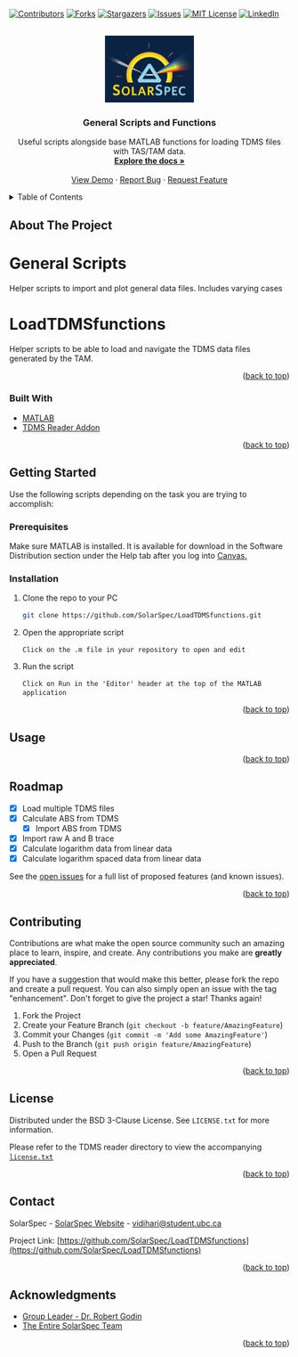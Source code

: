 <div id="top"></div>

<!-- PROJECT SHIELDS -->
[![Contributors][contributors-shield]][contributors-url]
[![Forks][forks-shield]][forks-url]
[![Stargazers][stars-shield]][stars-url]
[![Issues][issues-shield]][issues-url]
[![MIT License][license-shield]][license-url]
[![LinkedIn][linkedin-shield]][linkedin-url]



<!-- PROJECT LOGO -->
<br />
<div align="center">
  <a href="https://github.com/SolarSpec/LoadTDMSfunctions">
    <img src="GeneralScripts_resources/logo.png" alt="SolarSpec" width="160" height="120">
  </a>

<h3 align="center">General Scripts and Functions</h3>

  <p align="center">
    Useful scripts alongside base MATLAB functions for loading TDMS files with TAS/TAM data.
    <br />
    <a href="https://github.com/SolarSpec/LoadTDMSfunctions"><strong>Explore the docs »</strong></a>
    <br />
    <br />
    <a href="https://github.com/SolarSpec/LoadTDMSfunctions">View Demo</a>
    ·
    <a href="https://github.com/SolarSpec/LoadTDMSfunctions/issues">Report Bug</a>
    ·
    <a href="https://github.com/SolarSpec/LoadTDMSfunctions/issues">Request Feature</a>
  </p>
</div>



<!-- TABLE OF CONTENTS -->
<details>
  <summary>Table of Contents</summary>
  <ol>
    <li>
      <a href="#about-the-project">About The Project</a>
      <ul>
        <li><a href="#built-with">Built With</a></li>
      </ul>
    </li>
    <li>
      <a href="#getting-started">Getting Started</a>
      <ul>
        <li><a href="#prerequisites">Prerequisites</a></li>
        <li><a href="#installation">Installation</a></li>
      </ul>
    </li>
    <li><a href="#usage">Usage</a></li>
    <li><a href="#roadmap">Roadmap</a></li>
    <li><a href="#contributing">Contributing</a></li>
    <li><a href="#license">License</a></li>
    <li><a href="#contact">Contact</a></li>
    <li><a href="#acknowledgments">Acknowledgments</a></li>
  </ol>
</details>



<!-- ABOUT THE PROJECT -->
## About The Project

# General Scripts
Helper scripts to import and plot general data files. Includes varying cases
# LoadTDMSfunctions
Helper scripts to be able to load and navigate the TDMS data files generated by the TAM.

<p align="right">(<a href="#top">back to top</a>)</p>



### Built With

* [MATLAB](https://www.mathworks.com/products/matlab.html)
* [TDMS Reader Addon](https://www.mathworks.com/matlabcentral/fileexchange/30023-tdms-reader)
<!-- * [Image Processing Toolbox](https://www.mathworks.com/help/images/)
* [Curve Fitting Toolbox](https://www.mathworks.com/help/curvefit/) -->

<p align="right">(<a href="#top">back to top</a>)</p>



<!-- GETTING STARTED -->
## Getting Started

Use the following scripts depending on the task you are trying to accomplish:

### Prerequisites

Make sure MATLAB is installed. It is available for download in the Software Distribution section under the Help tab after you log into [Canvas.](https://canvas.ubc.ca/)


### Installation

1. Clone the repo to your PC
   ```sh
   git clone https://github.com/SolarSpec/LoadTDMSfunctions.git
   ```
2. Open the appropriate script
   ```
   Click on the .m file in your repository to open and edit
   ```
3. Run the script
   ```
   Click on Run in the 'Editor' header at the top of the MATLAB application
   ```

<p align="right">(<a href="#top">back to top</a>)</p>



<!-- USAGE EXAMPLES -->
## Usage

<!-- Here is a simple example of the app used on a small dataset. The filtering is turned on and we'd like to export all the kinetics data by clicking the "Export CSV Data" button. We can view where the file was saved in the text on the left panel and can then open the CSV file to view the data.

_Please note that the bottom of each CSV contains an extra row of information attributed to the BackgroundLevel data of each TDMS file. This is simply a convention to carry this data if it is loaded back into the PIAS app. If one does not intend to load it back into the app, you may delete this row or store the variables somewhere else in the CSV as to not lose it for future use._

  <div class="row">
    <img src="GeneralScripts_resources/ExportButton.png" alt="Export">
  </div>
  <div class="row" style="float:left">
    <img src="GeneralScripts_resources/TopCSV.png" alt="Top" style="width:50%;height:50%;padding: 5px"><img src="GeneralScripts_resources/BottomCSV.png" alt="Bottom" style="width:50%;height:50%;padding: 5px">
  </div>


_For more information on data filtering and decimation, please refer to the [Documentation](https://www.mathworks.com/help/signal/ref/decimate.html#d123e21788)_ -->

<p align="right">(<a href="#top">back to top</a>)</p>

<!-- ROADMAP -->
## Roadmap

- [X] Load multiple TDMS files
- [X] Calculate ABS from TDMS
  - [X] Import ABS from TDMS
- [X] Import raw A and B trace
- [X] Calculate logarithm data from linear data
- [X] Calculate logarithm spaced data from linear data

See the [open issues](https://github.com/SolarSpec/LoadTDMSfunctions/issues) for a full list of proposed features (and known issues).

<p align="right">(<a href="#top">back to top</a>)</p>

<!-- CONTRIBUTING -->
## Contributing

Contributions are what make the open source community such an amazing place to learn, inspire, and create. Any contributions you make are **greatly appreciated**.

If you have a suggestion that would make this better, please fork the repo and create a pull request. You can also simply open an issue with the tag "enhancement".
Don't forget to give the project a star! Thanks again!

1. Fork the Project
2. Create your Feature Branch (`git checkout -b feature/AmazingFeature`)
3. Commit your Changes (`git commit -m 'Add some AmazingFeature'`)
4. Push to the Branch (`git push origin feature/AmazingFeature`)
5. Open a Pull Request

<p align="right">(<a href="#top">back to top</a>)</p>

<!-- LICENSE -->
## License

Distributed under the BSD 3-Clause License. See `LICENSE.txt` for more information.

Please refer to the TDMS reader directory to view the accompanying [`license.txt`](https://github.com/SolarSpec/LoadTDMSfunctions/blob/main/Matlab%20TDMS%20reader/license.txt)

<p align="right">(<a href="#top">back to top</a>)</p>

<!-- CONTACT -->
## Contact

SolarSpec - [SolarSpec Website](https://solarspec.ok.ubc.ca/) - vidihari@student.ubc.ca

Project Link: [https://github.com/SolarSpec/LoadTDMSfunctions](https://github.com/SolarSpec/LoadTDMSfunctions)

<p align="right">(<a href="#top">back to top</a>)</p>

<!-- ACKNOWLEDGMENTS -->
## Acknowledgments

* [Group Leader - Dr. Robert Godin](https://solarspec.ok.ubc.ca/people/)
* [The Entire SolarSpec Team](https://solarspec.ok.ubc.ca/people/)

<p align="right">(<a href="#top">back to top</a>)</p>

<!-- MARKDOWN LINKS & IMAGES -->
<!-- https://www.markdownguide.org/basic-syntax/#reference-style-links -->
[contributors-shield]: https://img.shields.io/github/contributors/SolarSpec/LoadTDMSfunctions.svg?style=for-the-badge
[contributors-url]: https://github.com/SolarSpec/LoadTDMSfunctions/graphs/contributors
[forks-shield]: https://img.shields.io/github/forks/SolarSpec/LoadTDMSfunctions.svg?style=for-the-badge
[forks-url]: https://github.com/SolarSpec/LoadTDMSfunctions/network/members
[stars-shield]: https://img.shields.io/github/stars/SolarSpec/LoadTDMSfunctions.svg?style=for-the-badge
[stars-url]: https://github.com/SolarSpec/LoadTDMSfunctions/stargazers
[issues-shield]: https://img.shields.io/github/issues/SolarSpec/LoadTDMSfunctions.svg?style=for-the-badge
[issues-url]: https://github.com/SolarSpec/LoadTDMSfunctions/issues
[license-shield]: https://img.shields.io/github/license/SolarSpec/LoadTDMSfunctions.svg?style=for-the-badge
[license-url]: https://github.com/SolarSpec/LoadTDMSfunctions/blob/main/LICENSE.txt
[linkedin-shield]: https://img.shields.io/badge/-LinkedIn-black.svg?style=for-the-badge&logo=linkedin&colorB=555
[linkedin-url]: https://linkedin.com/in/haris-vidimlic-06730019b/
[product-screenshot]: GeneralScripts_resources/Screenshot.png
